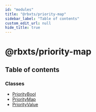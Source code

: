 ```yaml
---
id: "modules"
title: "@rbxts/priority-map"
sidebar_label: "Table of contents"
custom_edit_url: null
hide_title: true
---
```


# @rbxts/priority-map

## Table of contents

### Classes

- [PriorityBool](classes/prioritybool.md)
- [PriorityMap](classes/prioritymap.md)
- [PriorityValue](classes/priorityvalue.md)
